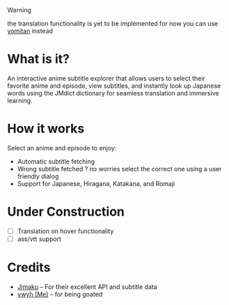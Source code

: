 > [!warning]
> the translation functionality is yet to be implemented for now you can use [yomitan](https://yomitan.wiki/) instead

# What is it?
An interactive anime subtitle explorer that allows users to select their favorite anime and episode, view subtitles, and instantly look up Japanese words using the JMdict dictionary for seamless translation and immersive learning.

# How it works
Select an anime and episode to enjoy:
- Automatic subtitle fetching
- Wrong subtitle fetched ? no worries select the correct one using a user friendly dialog 
- Support for Japanese, Hiragana, Katakana, and Romaji

# Under Construction
- [ ] Translation on hover functionality
- [ ] ass/vtt support

# Credits
- [Jimaku](https://jimaku.cc/) – For their excellent API and subtitle data
- [ywyh (Me)](https://github.com/ywyher) – for being goated
